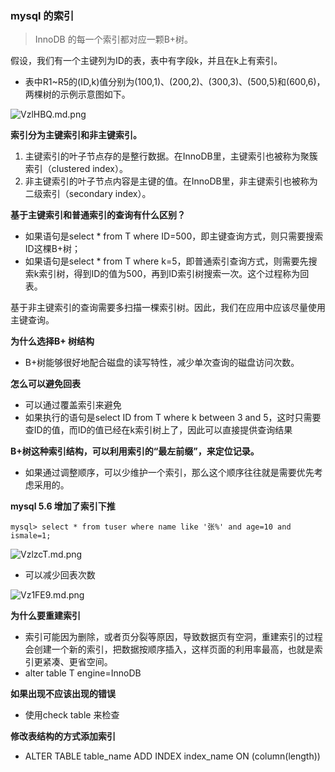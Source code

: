 ### mysql 的索引
> InnoDB 的每一个索引都对应一颗B+树。

假设，我们有一个主键列为ID的表，表中有字段k，并且在k上有索引。
* 表中R1~R5的(ID,k)值分别为(100,1)、(200,2)、(300,3)、(500,5)和(600,6)，两棵树的示例示意图如下。

![VzlHBQ.md.png](https://s2.ax1x.com/2019/06/21/VzlHBQ.md.png)

**索引分为主键索引和非主键索引。**
1. 主键索引的叶子节点存的是整行数据。在InnoDB里，主键索引也被称为聚簇索引（clustered index）。
2. 非主键索引的叶子节点内容是主键的值。在InnoDB里，非主键索引也被称为二级索引（secondary index）。

**基于主键索引和普通索引的查询有什么区别？**
* 如果语句是select * from T where ID=500，即主键查询方式，则只需要搜索ID这棵B+树；
* 如果语句是select * from T where k=5，即普通索引查询方式，则需要先搜索k索引树，得到ID的值为500，再到ID索引树搜索一次。这个过程称为回表。

基于非主键索引的查询需要多扫描一棵索引树。因此，我们在应用中应该尽量使用主键查询。

**为什么选择B+ 树结构**
* B+树能够很好地配合磁盘的读写特性，减少单次查询的磁盘访问次数。

**怎么可以避免回表**
* 可以通过覆盖索引来避免
* 如果执行的语句是select ID from T where k between 3 and 5，这时只需要查ID的值，而ID的值已经在k索引树上了，因此可以直接提供查询结果

**B+树这种索引结构，可以利用索引的“最左前缀”，来定位记录。**
* 如果通过调整顺序，可以少维护一个索引，那么这个顺序往往就是需要优先考虑采用的。

**mysql 5.6 增加了索引下推**

```
mysql> select * from tuser where name like '张%' and age=10 and ismale=1;
```

![VzlzcT.md.png](https://s2.ax1x.com/2019/06/21/VzlzcT.md.png)

* 可以减少回表次数

![Vz1FE9.md.png](https://s2.ax1x.com/2019/06/21/Vz1FE9.md.png)

**为什么要重建索引**
* 索引可能因为删除，或者页分裂等原因，导致数据页有空洞，重建索引的过程会创建一个新的索引，把数据按顺序插入，这样页面的利用率最高，也就是索引更紧凑、更省空间。
* alter table T engine=InnoDB

**如果出现不应该出现的错误**

* 使用check table 来检查

**修改表结构的方式添加索引**

* ALTER TABLE table_name ADD INDEX index_name ON (column(length))
